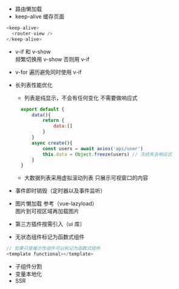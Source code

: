 - 路由懒加载
- keep-alive 缓存页面

```js
<keep-alive>
  <router-view />
</keep-alive>
```

- v-if 和 v-show  
  频繁切换用 v-show 否则用 v-if

- v-for 遍历避免同时使用 v-if
- 长列表性能优化

  - 列表是纯显示，不会有任何变化 不需要做响应式

  ```js
    export default {
        data(){
            return {
                data:[]
            }
        }
        async create(){
            const users = await axios('api/user')
            this.data = Object.freeze(users) // 冻结失去响应式
        }
    }
  ```

  - 大数据列表采用虚拟滚动列表 只展示可视窗口的内容

- 事件即时销毁（定时器以及事件监听）
- 图片懒加载 参考（vue-lazyload）  
  图片到可视区域再加载图片
- 第三方插件按需引入（ui 库）
- 无状态组件标记为函数式组件

```js
// 如果只是展示性组件可以标记为函数式组件
<template functional></template>
```

- 子组件分割
- 变量本地化
- SSR
